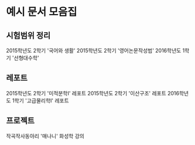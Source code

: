 ﻿# 예시 문서 모음집

## 시험범위 정리
2015학년도 2학기 '국어와 생활'
2015학년도 2학기 '영어논문작성법'
2016학년도 1학기 '선형대수학'

## 레포트
2015학년도 2학기 '미적분학I' 레포트
2015학년도 2학기 '이산구조' 레포트
2016학년도 1학기 '고급물리학I' 레포트

## 프로젝트
작곡작사동아리 '매나니' 화성학 강의
